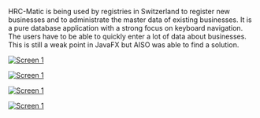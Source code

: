 HRC-Matic is being used by registries in Switzerland to register new businesses and to administrate the master 
data of existing businesses. It is a pure database application with a strong focus on keyboard navigation. The 
users have to be able to quickly enter a lot of data about businesses. This is still a weak point in JavaFX but 
AISO was able to find a solution.

[![Screen 1](screen1.png)]()

[![Screen 1](screen2.png)]()

[![Screen 1](screen3.png)]()

[![Screen 1](screen4.png)]()